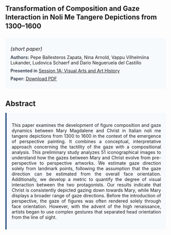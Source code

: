 
<style>    
    h2 {
        margin-top: 0;
        margin-bottom: 1.5rem;
        line-height: 1.3;
    }
    
    h3 {
        margin-top: 2rem;
        margin-bottom: 1rem;
        font-size: 1.4rem;
        font-weight:bold;
    }
    
    .metadata {
        background-color: #f7fafc;
        padding: 1rem;
        border-radius: 6px;
        margin-bottom: 2rem;
    }
    
    .metadata p {
        margin: 0.5rem 0;
    }
    
    .abstract {
        text-align: justify;
        padding: 1rem;
        background-color: #f7fafc;
        border-left: 4px solid #2c5282;
        border-radius: 0 6px 6px 0;
    }
    
    strong {
        color: #2d3748;
        font-weight: 600;
    }
</style>
<main role="main">
<h2>Transformation of Composition and Gaze Interaction in Noli Me Tangere Depictions from 1300–1600</h2>

<section class="metadata">
<p style='font-size:1rem'><i>(short paper)</i></p>
<p><strong>Authors:</strong> Pepe Ballesteros Zapata, Nina Arnold, Vappu Vilhelmiina Lukander, Ludovica Schaerf and Dario Negueruela del Castillo</p>
<p><strong>Presented in</strong> <a href="/programme/#session1">Session 1A: Visual Arts and Art History</a></p>
<p><strong>Paper:</strong> <a href="https://ceur-ws.org/Vol-3558/paper71.pdf">Download PDF</a></p>
</section>

<section>
<h3>Abstract</h3>
<div class="abstract">
<p>This paper examines the development of figure composition and gaze dynamics between Mary Magdalene and Christ in Italian  noli me tangere  depictions from 1300 to 1600 in the context of the emergence of perspective painting. It combines a conceptual, interpretative approach concerning the tactility of the gaze with a compositional analysis. This preliminary study analyzes 51 iconographical images to understand how the gazes between Mary and Christ evolve from pre-perspective to perspective artworks. We estimate gaze direction solely from landmark points, following the assumption that the gaze direction can be estimated from the overall face orientation. Additionally, we develop a metric to quantify the degree of visual interaction between the two protagonists. Our results indicate that Christ is consistently depicted gazing down towards Mary, while Mary displays a broader range of gaze directions. Before the introduction of perspective, the gaze of figures was often rendered solely through face orientation. However, with the advent of the high renaissance, artists began to use complex gestures that separated head orientation from the line of sight.</p>
</div>
</section>
</main>